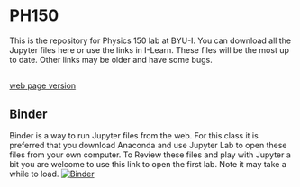 # PH150
This is the repository for Physics 150 lab at BYU-I. You can download all the Jupyter files here or use the links in I-Learn. These files will be the most up to date. Other links may be older and have some bugs. 
## 
[web page version](https://dtoliphant.github.io/PH150/)
## Binder
Binder is a way to run Jupyter files from the web. For this class it is preferred that you download Anaconda and use Jupyter Lab to open these files from your own computer. To Review these files and play with Jupyter a bit you are welcome to use this link to open the first lab. Note it may take a while to load.
[![Binder](https://mybinder.org/badge_logo.svg)](https://mybinder.org/v2/gh/dtoliphant/PH150/master?filepath=PH150Lab1_Intro.ipynb)
